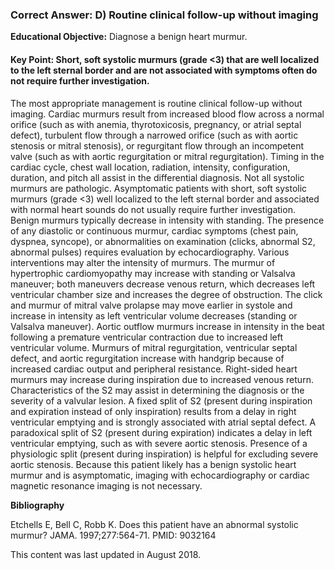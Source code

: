 
### Correct Answer: D) Routine clinical follow-up without imaging 

**Educational Objective:** Diagnose a benign heart murmur.

#### **Key Point:** Short, soft systolic murmurs (grade &lt;3) that are well localized to the left sternal border and are not associated with symptoms often do not require further investigation.

The most appropriate management is routine clinical follow-up without imaging. Cardiac murmurs result from increased blood flow across a normal orifice (such as with anemia, thyrotoxicosis, pregnancy, or atrial septal defect), turbulent flow through a narrowed orifice (such as with aortic stenosis or mitral stenosis), or regurgitant flow through an incompetent valve (such as with aortic regurgitation or mitral regurgitation). Timing in the cardiac cycle, chest wall location, radiation, intensity, configuration, duration, and pitch all assist in the differential diagnosis.
Not all systolic murmurs are pathologic. Asymptomatic patients with short, soft systolic murmurs (grade <3) well localized to the left sternal border and associated with normal heart sounds do not usually require further investigation. Benign murmurs typically decrease in intensity with standing. The presence of any diastolic or continuous murmur, cardiac symptoms (chest pain, dyspnea, syncope), or abnormalities on examination (clicks, abnormal S2, abnormal pulses) requires evaluation by echocardiography.
Various interventions may alter the intensity of murmurs. The murmur of hypertrophic cardiomyopathy may increase with standing or Valsalva maneuver; both maneuvers decrease venous return, which decreases left ventricular chamber size and increases the degree of obstruction. The click and murmur of mitral valve prolapse may move earlier in systole and increase in intensity as left ventricular volume decreases (standing or Valsalva maneuver). Aortic outflow murmurs increase in intensity in the beat following a premature ventricular contraction due to increased left ventricular volume. Murmurs of mitral regurgitation, ventricular septal defect, and aortic regurgitation increase with handgrip because of increased cardiac output and peripheral resistance. Right-sided heart murmurs may increase during inspiration due to increased venous return.
Characteristics of the S2 may assist in determining the diagnosis or the severity of a valvular lesion. A fixed split of S2 (present during inspiration and expiration instead of only inspiration) results from a delay in right ventricular emptying and is strongly associated with atrial septal defect. A paradoxical split of S2 (present during expiration) indicates a delay in left ventricular emptying, such as with severe aortic stenosis. Presence of a physiologic split (present during inspiration) is helpful for excluding severe aortic stenosis.
Because this patient likely has a benign systolic heart murmur and is asymptomatic, imaging with echocardiography or cardiac magnetic resonance imaging is not necessary.

**Bibliography**

Etchells E, Bell C, Robb K. Does this patient have an abnormal systolic murmur? JAMA. 1997;277:564-71. PMID: 9032164

This content was last updated in August 2018.